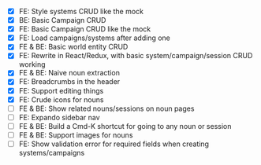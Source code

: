 - [x] FE: Style systems CRUD like the mock
- [x] BE: Basic Campaign CRUD
- [x] FE: Basic Campaign CRUD like the mock
- [x] FE: Load campaigns/systems after adding one
- [x] FE & BE: Basic world entity CRUD
- [x] FE: Rewrite in React/Redux, with basic system/campaign/session CRUD working
- [x] FE & BE: Naive noun extraction
- [x] FE: Breadcrumbs in the header
- [x] FE: Support editing things
- [x] FE: Crude icons for nouns
- [ ] FE & BE: Show related nouns/sessions on noun pages
- [ ] FE: Expando sidebar nav
- [ ] FE & BE: Build a Cmd-K shortcut for going to any noun or session
- [ ] FE & BE: Support images for nouns
- [ ] FE: Show validation error for required fields when creating systems/campaigns
